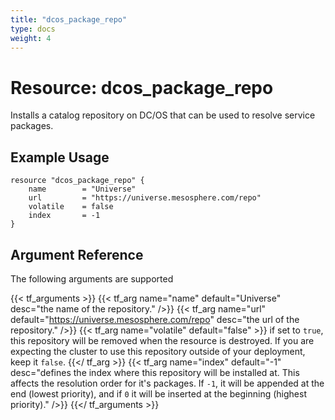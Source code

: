 ```yaml
---
title: "dcos_package_repo"
type: docs
weight: 4
---
```


# Resource: dcos_package_repo

Installs a catalog repository on DC/OS that can be used to resolve service packages.

## Example Usage
```hcl
resource "dcos_package_repo" {
    name        = "Universe"
    url         = "https://universe.mesosphere.com/repo"
    volatile    = false
    index       = -1
}
```

## Argument Reference
The following arguments are supported

{{< tf_arguments >}}
    {{< tf_arg name="name" default="Universe" desc="the name of the repository." />}}
    {{< tf_arg name="url" default="https://universe.mesosphere.com/repo" desc="the url of the repository." />}}
    {{< tf_arg name="volatile" default="false" >}}
        if set to `true`, this repository will be removed when the resource is destroyed. If you are expecting the cluster to use this repository outside of your deployment, keep it `false`.
    {{</ tf_arg >}}
    {{< tf_arg name="index" default="-1" desc="defines the index where this repository will be installed at. This affects the resolution order for it's packages. If `-1`, it will be appended at the end (lowest priority), and if `0` it will be inserted at the beginning (highest priority)." />}}
{{</ tf_arguments >}}
